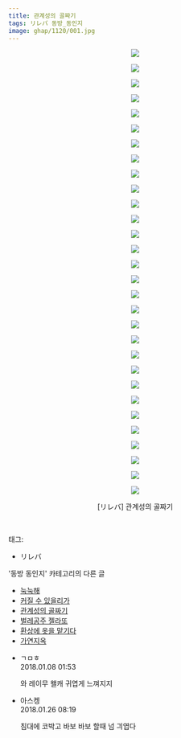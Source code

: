 ```yaml
---
title: 관계성의 골짜기
tags: リレバ 동방_동인지
image: ghap/1120/001.jpg
---
```

<div class="article">
<p style="text-align: center; clear: none; float: none;"><img src="{{ site.nasurl }}/ghap/1120/001.jpg"/></p>
<p style="text-align: center; clear: none; float: none;"><img src="{{ site.nasurl }}/ghap/1120/002.jpg"/></p>
<p style="text-align: center; clear: none; float: none;"><img src="{{ site.nasurl }}/ghap/1120/003.jpg"/></p>
<p style="text-align: center; clear: none; float: none;"><img src="{{ site.nasurl }}/ghap/1120/004.jpg"/></p>
<p style="text-align: center; clear: none; float: none;"><img src="{{ site.nasurl }}/ghap/1120/005.jpg"/></p>
<p style="text-align: center; clear: none; float: none;"><img src="{{ site.nasurl }}/ghap/1120/006.jpg"/></p>
<p style="text-align: center; clear: none; float: none;"><img src="{{ site.nasurl }}/ghap/1120/007.jpg"/></p>
<p style="text-align: center; clear: none; float: none;"><img src="{{ site.nasurl }}/ghap/1120/008.jpg"/></p>
<p style="text-align: center; clear: none; float: none;"><img src="{{ site.nasurl }}/ghap/1120/009.jpg"/></p>
<p style="text-align: center; clear: none; float: none;"><img src="{{ site.nasurl }}/ghap/1120/010.jpg"/></p>
<p style="text-align: center; clear: none; float: none;"><img src="{{ site.nasurl }}/ghap/1120/011.jpg"/></p>
<p style="text-align: center; clear: none; float: none;"><img src="{{ site.nasurl }}/ghap/1120/012.jpg"/></p>
<p style="text-align: center; clear: none; float: none;"><img src="{{ site.nasurl }}/ghap/1120/013.jpg"/></p>
<p style="text-align: center; clear: none; float: none;"><img src="{{ site.nasurl }}/ghap/1120/014.jpg"/></p>
<p style="text-align: center; clear: none; float: none;"><img src="{{ site.nasurl }}/ghap/1120/015.jpg"/></p>
<p style="text-align: center; clear: none; float: none;"><img src="{{ site.nasurl }}/ghap/1120/016.jpg"/></p>
<p style="text-align: center; clear: none; float: none;"><img src="{{ site.nasurl }}/ghap/1120/017.jpg"/></p>
<p style="text-align: center; clear: none; float: none;"><img src="{{ site.nasurl }}/ghap/1120/018.jpg"/></p>
<p style="text-align: center; clear: none; float: none;"><img src="{{ site.nasurl }}/ghap/1120/019.jpg"/></p>
<p style="text-align: center; clear: none; float: none;"><img src="{{ site.nasurl }}/ghap/1120/020.jpg"/></p>
<p style="text-align: center; clear: none; float: none;"><img src="{{ site.nasurl }}/ghap/1120/021.jpg"/></p>
<p style="text-align: center; clear: none; float: none;"><img src="{{ site.nasurl }}/ghap/1120/022.jpg"/></p>
<p style="text-align: center; clear: none; float: none;"><img src="{{ site.nasurl }}/ghap/1120/023.jpg"/></p>
<p style="text-align: center; clear: none; float: none;"><img src="{{ site.nasurl }}/ghap/1120/024.jpg"/></p>
<p style="text-align: center; clear: none; float: none;"><img src="{{ site.nasurl }}/ghap/1120/025.jpg"/></p>
<p style="text-align: center; clear: none; float: none;"><img src="{{ site.nasurl }}/ghap/1120/026.jpg"/></p>
<p style="text-align: center; clear: none; float: none;"><img src="{{ site.nasurl }}/ghap/1120/027.jpg"/></p>
<p style="text-align: center; clear: none; float: none;"><img src="{{ site.nasurl }}/ghap/1120/028.jpg"/></p>
<p style="text-align: center; clear: none; float: none;"><img src="{{ site.nasurl }}/ghap/1120/029.jpg"/></p>
<p style="text-align: center; clear: none; float: none;"><img src="{{ site.nasurl }}/ghap/1120/030.jpg"/></p>
<p style="text-align: center; clear: none; float: none;">[リレバ] 관계성의 골짜기</p>
<p><br/></p>
</div><div class="tagTrail">
<p>태그: </p>
<ul>
<li>リレバ</li>
</ul>
</div><div class="another">
<p>'동방 동인지' 카테고리의 다른 글</p>
<ul>
<li><a href="/2016-07-26-ghap_1122">눅눅해</a></li>
<li><a href="/2016-07-26-ghap_1121">커질 수 있을리가</a></li>
<li><a href="/2016-07-26-ghap_1120">관계성의 골짜기</a></li>
<li><a href="/2016-07-26-ghap_1119">벌레공주 젤라또</a></li>
<li><a href="/2016-07-26-ghap_1117">환상에 옷을 맡기다</a></li>
<li><a href="/2016-07-26-ghap_1116">가연지옥</a></li>
</ul>
</div><div class="cb_module cb_fluid">
<div class="cb_wrt cb_profile">
<div class="comment">
<ul>
<li class="cb_thumb_off" id="comment15168893">
<div class="cb_comment_area">
<div class="cb_info_area">
<div class="cb_section">
<span class="cb_nick_name">ㄱㅁㅎ</span>
</div>
<div class="cb_section">
<span class="cb_date">2018.01.08 01:53 </span>
</div>
</div>
<div class="cb_dsc_comment">
<p class="cb_dsc">
											와 레이무 왤캐 귀엽게 느껴지지
										</p>
</div>
</div></li>
<li class="cb_thumb_off" id="comment15183276">
<div class="cb_comment_area">
<div class="cb_info_area">
<div class="cb_section">
<span class="cb_nick_name">아스켕</span>
</div>
<div class="cb_section">
<span class="cb_date">2018.01.26 08:19 </span>
</div>
</div>
<div class="cb_dsc_comment">
<p class="cb_dsc">
											침대에 코박고 바보 바보 할때 넘 긔엽다
										</p>
</div>
</div></li>
</ul>
</div>
</div><!-- commentList close -->
</div>